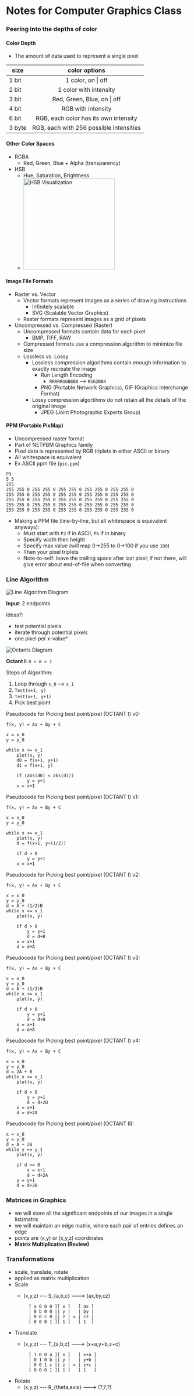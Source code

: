 # Notes for Computer Graphics Class
    
<!-------   Wednesday, January 29, 2020   ------->
### Peering into the depths of color
#### Color Depth
- The amount of data used to represent a single pixel

| size   | color options                           |
| ------ |:---------------------------------------:|
| 1 bit  | 1 color, on \| off                      |
| 2 bit  | 1 color with intensity                  |
| 3 bit  | Red, Green, Blue, on \| off             |
| 4 bit  | RGB with intensity                      |
| 6 bit  | RGB, each color has its own intensity   |
| 3 byte | RGB, each with 256 possible intensities |

#### Other Color Spaces
- RGBA
    - Red, Green, Blue + Alpha (transparency)
- HSB
    - Hue, Saturation, Brightness
    - <img src="https://upload.wikimedia.org/wikipedia/commons/e/ea/HSV_cone.png" alt="HSB Visualization" width="250"/>
#### Image File Formats
- Raster vs. Vector
    - Vector formats represent images as a series of drawing instructions
        - Infinitely scalable
        - SVG (Scalable Vector Graphics)
    - Raster formats represent images as a grid of pixels
- Uncompressed vs. Compressed (Raster)
    - Uncompressed formats contain data for each pixel
        - BMP, TIFF, RAW    <!-------   Thursday, January 30, 2020   ------->
    - Compressed formats use a compression algorithm to minimize file size
    - Lossless vs. Lossy
        - Lossless compression algorithms contain enough information to exactly recreate the image
            - Run Length Encoding
                - `RRRRRGGBBBB` --> `R5G2BB4`
            - PNG (Portable Network Graphics), GIF (Graphics Interchange Format)
        - Lossy compression algortihms do not retain all the details of the original image
            - JPEG (Joint Photographic Experts Group)
#### PPM (Portable PixMap)
- Uncompressed raster format
- Part of NETPBM Graphics family
- Pixel data is represented by RGB triplets in either ASCII or binary
- All whitespace is equivalent
- Ex ASCII ppm file (`pic.ppm`)
```ppm
P3
5 5
255
255 255 0 255 255 0 255 255 0 255 255 0 255 255 0
255 255 0 255 255 0 255 255 0 255 255 0 255 255 0
255 255 0 255 255 0 255 255 0 255 255 0 255 255 0
255 255 0 255 255 0 255 255 0 255 255 0 255 255 0
255 255 0 255 255 0 255 255 0 255 255 0 255 255 0 
```

- Making a PPM file (line-by-line, but all whitespace is equivalent anyways):
    - Must start with `P3` if in ASCII, `P6` if in binary
    - Specify width then height
    - Specify max value (will map 0->255 to 0->100 if you use `100`)
    - Then your pixel triplets
    - Note-to-self: leave the trailing space after last pixel; if not there, will give error about end-of-file when converting

<!-------   Monday, February 03, 2020   ------->
### Line Algorithm
<img src="Bresenham's Line Algorithm Diagram.png" alt="Line Algorithm Diagram"/>

**Input**: 2 endpoints

Ideas?:
- test potential pixels
- iterate through potential pixels
- one pixel per x-value*

![Octants Diagram](https://i.stack.imgur.com/Gk616.jpg)

**Octant I**: `0 < m < 1`

Steps of Algorithm:
1. Loop through `x_0` --> `x_1`
2. `Test(x+1, y)`
3. `Test(x+1, y+1)`
4. Pick best point

Pseudocode for Picking best point/pixel (OCTANT I) v0:
```
f(x, y) = Ax + By + C

x = x_0
y = y_0

while x <= x_1
    plot(x, y)
    d0 = f(x+1, y+1)
    d1 = f(x+1, y)
    
    if (abs(d0) < abs(d1))
        y = y+1
    x = x+1
```

Pseudocode for Picking best point/pixel (OCTANT I) v1:
```
f(x, y) = Ax + By + C

x = x_0
y = y_0

while x <= x_1
    plot(x, y)
    d = f(x+1, y+(1/2))
    
    if d > 0
        y = y+1
    x = x+1
```


Pseudocode for Picking best point/pixel (OCTANT I) v2:
```
f(x, y) = Ax + By + C

x = x_0
y = y_0
d = A + (1/2)B
while x <= x_1
    plot(x, y)
    
    if d > 0
        y = y+1
        d = d+B
    x = x+1
    d = d+A
```

Pseudocode for Picking best point/pixel (OCTANT I) v3:
```
f(x, y) = Ax + By + C

x = x_0
y = y_0
d = A + (1/2)B
while x <= x_1
    plot(x, y)
    
    if d > 0
        y = y+1
        d = d+B
    x = x+1
    d = d+A
```

Pseudocode for Picking best point/pixel (OCTANT I) v4:
```
f(x, y) = Ax + By + C

x = x_0
y = y_0
d = 2A + B
while x <= x_1
    plot(x, y)
    
    if d > 0
        y = y+1
        d = d+2B
    x = x+1
    d = d+2A
```

Pseudocode for Picking best point/pixel (OCTANT II):
```
x = x_0
y = y_0
d = A + 2B
while y <= y_1
    plot(x, y)
    
    if d <= 0
        x = x+1
        d = d+2A
    y = y+1
    d = d+2B
```

<!-------   Tuesday, February 11, 2020   ------->
### Matrices in Graphics
- we will store all the significant endpoints of our images in a single list/matrix
- we will maintain an edge matrix, where each pair of entries defines an edge
- points are (x,y) or (x,y,z) coordinates
- **Matrix Multiplication (Review)**

<!-------   Monday, February 24, 2020   ------->
### Transformations
- scale, translate, rotate
- applied as matrix multiplication
- Scale
    - (x,y,z) --- S_{a,b,c} ---> (ax,by,cz)
    
            [ a 0 0 0 ][ x ]   [ ax ]
            | 0 b 0 0 || y |   | by |
            | 0 0 c 0 || z | = | cz |
            [ 0 0 0 1 ][ 1 ]   [ 1  ]
- Translate
    - (x,y,z) --- T_{a,b,c} ---> (x+a,y+b,z+c)
    
            [ 1 0 0 a ][ x ]   [ x+a ]
            | 0 1 0 b || y |   | y+b |
            | 0 0 1 c || z | = | z+c |
            [ 0 0 0 1 ][ 1 ]   [ 1   ]
- Rotate
    - (x,y,z) --- R_{theta,axis} ---> (?,?,?)

